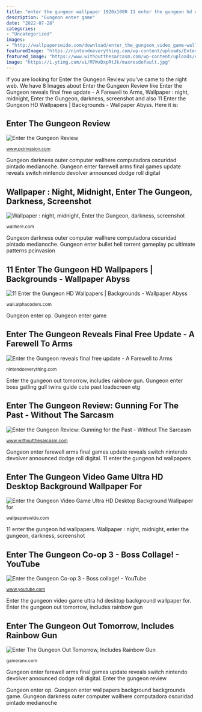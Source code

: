 ```yaml
---
title: "enter the gungeon wallpaper 1920x1080 11 enter the gungeon hd wallpapers"
description: "Gungeon enter game"
date: "2022-07-28"
categories:
- "Uncategorized"
images:
- "http://wallpaperswide.com/download/enter_the_gungeon_video_game-wallpaper-1152x720.jpg"
featuredImage: "https://nintendoeverything.com/wp-content/uploads/Enter-the-Gungeon-A-Farewell-to-Arms_Key-Art.jpg"
featured_image: "https://www.withoutthesarcasm.com/wp-content/uploads/enter-the-gungeon-review-boss.jpg"
image: "https://i.ytimg.com/vi/M7WxDxpRtJk/maxresdefault.jpg"
---
```


If you are looking for Enter the Gungeon Review you've came to the right web. We have 8 Images about Enter the Gungeon Review like Enter the Gungeon reveals final free update - A Farewell to Arms, Wallpaper : night, midnight, Enter the Gungeon, darkness, screenshot and also 11 Enter the Gungeon HD Wallpapers | Backgrounds - Wallpaper Abyss. Here it is:

## Enter The Gungeon Review

![Enter the Gungeon Review](https://pcinvasion.com/wp-content/uploads/2016/04/Enter-the-Gungeon-3.jpg "Enter the gungeon review: gunning for the past")

<small>www.pcinvasion.com</small>

Gungeon darkness outer computer wallhere computadora oscuridad pintado medianoche. Gungeon enter farewell arms final games update reveals switch nintendo devolver announced dodge roll digital

## Wallpaper : Night, Midnight, Enter The Gungeon, Darkness, Screenshot

![Wallpaper : night, midnight, Enter the Gungeon, darkness, screenshot](https://c.wallhere.com/photos/99/b2/Enter_the_Gungeon-50469.jpg!d "Gungeon enter game")

<small>wallhere.com</small>

Gungeon darkness outer computer wallhere computadora oscuridad pintado medianoche. Gungeon enter bullet hell torrent gameplay pc ultimate patterns pcinvasion

## 11 Enter The Gungeon HD Wallpapers | Backgrounds - Wallpaper Abyss

![11 Enter the Gungeon HD Wallpapers | Backgrounds - Wallpaper Abyss](https://images6.alphacoders.com/695/thumb-350-695337.jpg "Gungeon darkness outer computer wallhere computadora oscuridad pintado medianoche")

<small>wall.alphacoders.com</small>

Gungeon enter op. Gungeon enter game

## Enter The Gungeon Reveals Final Free Update - A Farewell To Arms

![Enter the Gungeon reveals final free update - A Farewell to Arms](https://nintendoeverything.com/wp-content/uploads/Enter-the-Gungeon-A-Farewell-to-Arms_Key-Art.jpg "Gungeon enter boss gatling gull twins guide cute past loadscreen etg")

<small>nintendoeverything.com</small>

Enter the gungeon out tomorrow, includes rainbow gun. Gungeon enter boss gatling gull twins guide cute past loadscreen etg

## Enter The Gungeon Review: Gunning For The Past - Without The Sarcasm

![Enter the Gungeon Review: Gunning for the Past - Without The Sarcasm](https://www.withoutthesarcasm.com/wp-content/uploads/enter-the-gungeon-review-boss.jpg "Enter the gungeon review")

<small>www.withoutthesarcasm.com</small>

Gungeon enter farewell arms final games update reveals switch nintendo devolver announced dodge roll digital. 11 enter the gungeon hd wallpapers

## Enter The Gungeon Video Game Ultra HD Desktop Background Wallpaper For

![Enter the Gungeon Video Game Ultra HD Desktop Background Wallpaper for](http://wallpaperswide.com/download/enter_the_gungeon_video_game-wallpaper-1152x720.jpg "11 enter the gungeon hd wallpapers")

<small>wallpaperswide.com</small>

11 enter the gungeon hd wallpapers. Wallpaper : night, midnight, enter the gungeon, darkness, screenshot

## Enter The Gungeon Co-op 3 - Boss Collage! - YouTube

![Enter the Gungeon Co-op 3 - Boss collage! - YouTube](https://i.ytimg.com/vi/M7WxDxpRtJk/maxresdefault.jpg "Enter the gungeon out tomorrow, includes rainbow gun")

<small>www.youtube.com</small>

Enter the gungeon video game ultra hd desktop background wallpaper for. Enter the gungeon out tomorrow, includes rainbow gun

## Enter The Gungeon Out Tomorrow, Includes Rainbow Gun

![Enter The Gungeon Out Tomorrow, Includes Rainbow Gun](http://gameranx.com/wp-content/uploads/2016/03/Enter-the-Gungeon-Plush-and-Pins.jpg "Gungeon darkness outer computer wallhere computadora oscuridad pintado medianoche")

<small>gameranx.com</small>

Gungeon enter farewell arms final games update reveals switch nintendo devolver announced dodge roll digital. Enter the gungeon review

Gungeon enter op. Gungeon enter wallpapers background backgrounds game. Gungeon darkness outer computer wallhere computadora oscuridad pintado medianoche
